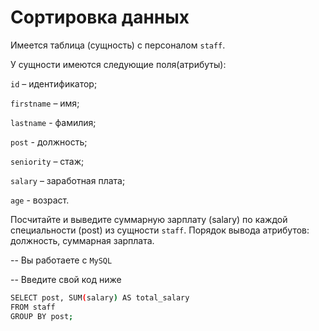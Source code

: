 # Сортировка данных

Имеется таблица (сущность) с персоналом `staff`.

У сущности имеются следующие поля(атрибуты):

`id` – идентификатор;

`firstname` – имя;

`lastname` - фамилия;

`post` - должность;

`seniority` – стаж;

`salary` – заработная плата;

`age` - возраст.

Посчитайте и выведите суммарную зарплату (salary) по каждой специальности (роst) из сущности `staff`.
Порядок вывода атрибутов: должность, суммарная зарплата.


-- Вы работаете с `MySQL`

-- Введите свой код ниже
```sh
SELECT post, SUM(salary) AS total_salary
FROM staff
GROUP BY post;
```
